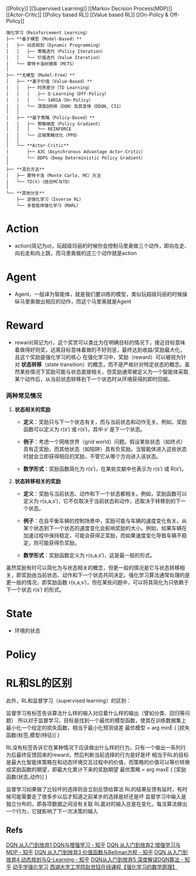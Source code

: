 [[Policy]]
[[Supervised Learning]]
[[Markov Decision Process(MDP)]]
[[Actor-Critic]]
[[Policy based RL]]
[[Value based RL]]
[[On-Policy & Off-Policy]]

```
强化学习（Reinforcement Learning）
├── **基于模型（Model-Based）**
│   ├── 动态规划（Dynamic Programming）
│   │   ├── 策略迭代（Policy Iteration）
│   │   └── 价值迭代（Value Iteration）
│   └── 蒙特卡洛树搜索（MCTS）
│
├── **无模型（Model-Free）**
│   ├── **基于价值（Value-Based）**
│   │   ├── 时序差分（TD Learning）
│   │   │   ├── Q-Learning（Off-Policy）  
│   │   │   └── SARSA（On-Policy）
│   │   └── 深度Q网络（DQN）及其变体（DDQN, C51）
│   │
│   ├── **基于策略（Policy-Based）**
│   │   ├── 策略梯度（Policy Gradient）
│   │   │   └── REINFORCE
│   │   └── 近端策略优化（PPO）
│   │
│   └── **Actor-Critic**
│       ├── A3C（Asynchronous Advantage Actor-Critic）
│       └── DDPG（Deep Deterministic Policy Gradient）
│
├── **混合方法**
│   ├── 蒙特卡洛（Monte Carlo, MC）方法
│   └── TD(λ)（结合MC与TD）
│
└── **其他分支**
    ├── 逆强化学习（Inverse RL）
    └── 多智能体强化学习（MARL）
```

# Action
- action(简记为$a$)，玩超级玛丽的时候你会控制马里奥做三个动作，即向左走、向右走和向上跳，而马里奥做的这三个动作就是action
# Agent
- Agent，一般译为智能体，就是我们要训练的模型，类似玩超级玛丽的时候操纵马里奥做出相应的动作，而这个马里奥就是Agent
# Reward
- reward(简记为$r$)，这个奖赏可以类比为在明确目标的情况下，接近目标意味着做得好则奖，远离目标意味着做的不好则惩，最终达到收益/奖励最大化，且这个奖励是强化学习的核心
在强化学习中，奖励（reward）可以被视为针对 **状态转移**（state transition）的概念，而不是严格针对特定状态的概念。虽然某些情况下奖励可能与状态直接相关，但奖励通常被定义为一个智能体采取某个动作后，从当前状态转移到下一个状态时从环境获得的即时回报。

### 两种常见情况

1. **状态相关的奖励**
   
    - **定义**：奖励只与下一个状态有关，而与当前状态和动作无关。例如，奖励函数可以定义为 r(s′) 或 r(s′)，其中 s′ 是下一个状态。
      
    - **例子**：考虑一个网格世界（grid world）问题。假设某些状态（如终点）具有正奖励，而其他状态（如陷阱）具有负奖励。当智能体进入这些状态时就会立即获得相应的奖励，不管它从哪个方向进入该状态。
      
    - **数学形式**：奖励函数简化为 r(s′)，在某些文献中也表示为 r(s′) 或 R(s′)。
    
2. **状态转移相关的奖励**
   
    - **定义**：奖励与当前状态、动作和下一个状态都相关。例如，奖励函数可以定义为 r(s,a,s′)，它不仅取决于当前状态和动作，还取决于转移到的下一个状态。
      
    - **例子**：在自平衡车辆的控制场景中，奖励可能与车辆的速度变化有关。从某个状态到下一个状态的速度变化会影响奖励的大小。例如，如果车辆在加速过程中保持稳定，可能会获得正奖励，而如果速度变化导致车辆不稳定，则可能获得负奖励。
      
    - **数学形式**：奖励函数定义为 r(s,a,s′)，这是最一般的形式。
      

虽然奖励有时可以简化为与状态相关的概念，但更一般的情况是它与状态转移相关，即奖励由当前状态、动作和下一个状态共同决定。强化学习算法通常处理的是更一般的情况，即奖励函数 r(s,a,s′)，但在某些问题中，可以将其简化为只依赖于下一个状态 r(s′) 的形式。
# State
- 环境的状态
# Policy



# RL和SL的区别
此外，RL和监督学习（supervised learning）的区别：

监督学习有标签告诉算法什么样的输入对应着什么样的输出（譬如分类、回归等问题）
所以对于监督学习，目标是找到一个最优的模型函数，使其在训练数据集上最小化一个给定的损失函数，相当于最小化预测误差
最优模型 = arg minE { [损失函数(标签,模型(特征)] }

RL没有标签告诉它在某种情况下应该做出什么样的行为，只有一个做出一系列行为后最终反馈回来的reward，然后判断当前选择的行为是好是坏
相当于RL的目标是最大化智能体策略在和动态环境交互过程中的价值，而策略的价值可以等价转换成奖励函数的期望，即最大化累计下来的奖励期望
最优策略 = arg maxE { [奖励函数(状态,动作)] }

监督学习如果做了比较坏的选择则会立刻反馈给算法
RL的结果反馈有延时，有时候可能需要走了很多步以后才知道之前某步的选择是好还是坏
监督学习中输入是独立分布的，即各项数据之间没有关联
RL面对的输入总是在变化，每当算法做出一个行为，它就影响了下一次决策的输入

## Refs
[DQN 从入门到放弃1 DQN与增强学习 - 知乎](https://zhuanlan.zhihu.com/p/21262246?refer=intelligentunit)
[DQN 从入门到放弃2 增强学习与MDP - 知乎](https://zhuanlan.zhihu.com/p/21292697?refer=intelligentunit)
[DQN 从入门到放弃3 价值函数与Bellman方程 - 知乎](https://zhuanlan.zhihu.com/p/21340755)
[DQN 从入门到放弃4 动态规划与Q-Learning - 知乎](https://zhuanlan.zhihu.com/p/21378532)
[DQN从入门到放弃5 深度解读DQN算法 - 知乎](https://zhuanlan.zhihu.com/p/21421729)
[动手学强化学习](https://hrl.boyuai.com/)
[西湖大学工学院赵世钰在线课程【强化学习的数学原理】](https://www.westlake.edu.cn/academics/School_of_Engineering/NEWS/202212/t20221209_24267.shtml)
